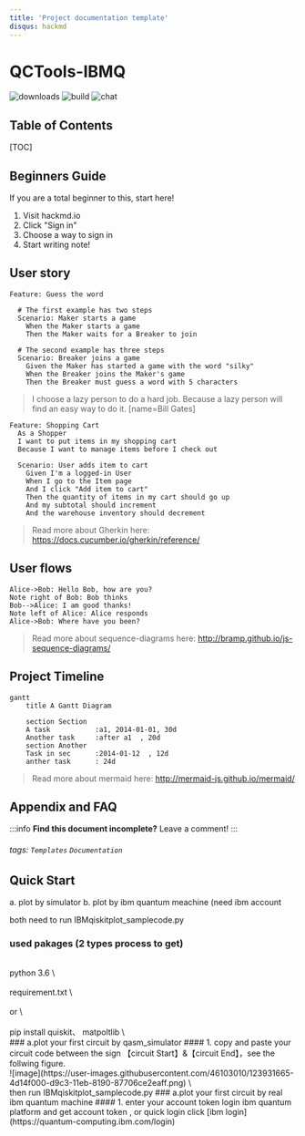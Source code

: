 ```yaml
---
title: 'Project documentation template'
disqus: hackmd
---
```


QCTools-IBMQ
===
![downloads](https://img.shields.io/github/downloads/atom/atom/total.svg)
![build](https://img.shields.io/appveyor/ci/:user/:repo.svg)
![chat](https://img.shields.io/discord/:serverId.svg)

## Table of Contents

[TOC]

## Beginners Guide

If you are a total beginner to this, start here!

1. Visit hackmd.io
2. Click "Sign in"
3. Choose a way to sign in
4. Start writing note!

User story
---

```gherkin=
Feature: Guess the word

  # The first example has two steps
  Scenario: Maker starts a game
    When the Maker starts a game
    Then the Maker waits for a Breaker to join

  # The second example has three steps
  Scenario: Breaker joins a game
    Given the Maker has started a game with the word "silky"
    When the Breaker joins the Maker's game
    Then the Breaker must guess a word with 5 characters
```
> I choose a lazy person to do a hard job. Because a lazy person will find an easy way to do it. [name=Bill Gates]


```gherkin=
Feature: Shopping Cart
  As a Shopper
  I want to put items in my shopping cart
  Because I want to manage items before I check out

  Scenario: User adds item to cart
    Given I'm a logged-in User
    When I go to the Item page
    And I click "Add item to cart"
    Then the quantity of items in my cart should go up
    And my subtotal should increment
    And the warehouse inventory should decrement
```

> Read more about Gherkin here: https://docs.cucumber.io/gherkin/reference/

User flows
---
```sequence
Alice->Bob: Hello Bob, how are you?
Note right of Bob: Bob thinks
Bob-->Alice: I am good thanks!
Note left of Alice: Alice responds
Alice->Bob: Where have you been?
```

> Read more about sequence-diagrams here: http://bramp.github.io/js-sequence-diagrams/

Project Timeline
---
```mermaid
gantt
    title A Gantt Diagram

    section Section
    A task           :a1, 2014-01-01, 30d
    Another task     :after a1  , 20d
    section Another
    Task in sec      :2014-01-12  , 12d
    anther task      : 24d
```

> Read more about mermaid here: http://mermaid-js.github.io/mermaid/

## Appendix and FAQ

:::info
**Find this document incomplete?** Leave a comment!
:::

###### tags: `Templates` `Documentation`



## Quick Start
a. plot by simulator
b. plot by ibm quantum meachine (need ibm account

both need to run IBMqiskitplot_samplecode.py
### used pakages (2 types process to get)
 <br>
 python 3.6
 \<br>
 <br>
 requirement.txt
 \<br>
 <br>
 or
 \<br>
 <br>
 pip install quiskit、
             matpoltlib
 \<br>
### a.plot your first circuit by qasm_simulator
  #### 1. copy and paste your circuit code between the sign 【circuit Start】&【circuit End】，see the follwing figure.
  <br>
  ![image](https://user-images.githubusercontent.com/46103010/123931665-4d14f000-d9c3-11eb-8190-87706ce2eaff.png)
  \<br>
  then run IBMqiskitplot_samplecode.py
### a.plot your first circuit by real ibm quantum machine
  #### 1. enter your account token
    login ibm quantum platform and get account token , or quick login click [ibm login](https://quantum-computing.ibm.com/login)





























